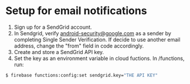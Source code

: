 # Setup for email notifications

1) Sign up for a SendGrid account.
2) In Sendgrid, verify android-security@google.com as a sender by completing Single Sender Verification. If decide to use another email address, change the "from" field in code accordingly.
3) Create and store a SendGrid API key.
4) Set the key as an environment variable in cloud fuctions. In /functions, run: 
  ```sh
  $ firebase functions:config:set sendgrid.key="THE API KEY" 
  ```